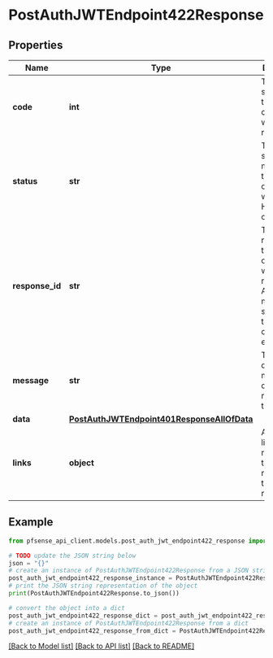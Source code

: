 # PostAuthJWTEndpoint422Response


## Properties

Name | Type | Description | Notes
------------ | ------------- | ------------- | -------------
**code** | **int** | The HTTP status code that corresponds with the API response. | [optional] [default to 422]
**status** | **str** | The HTTP status message that corresponds with the HTTP status code. | [optional] [default to 'unprocessable entity']
**response_id** | **str** | The unique response ID that corresponds with the result of the APIcall. In most situations, this will contain an error code. | [optional] 
**message** | **str** | The descriptive message detailing the results of the API call. | [optional] 
**data** | [**PostAuthJWTEndpoint401ResponseAllOfData**](PostAuthJWTEndpoint401ResponseAllOfData.md) |  | [optional] 
**links** | **object** | An array of links to resources that are related to this API response. | [optional] 

## Example

```python
from pfsense_api_client.models.post_auth_jwt_endpoint422_response import PostAuthJWTEndpoint422Response

# TODO update the JSON string below
json = "{}"
# create an instance of PostAuthJWTEndpoint422Response from a JSON string
post_auth_jwt_endpoint422_response_instance = PostAuthJWTEndpoint422Response.from_json(json)
# print the JSON string representation of the object
print(PostAuthJWTEndpoint422Response.to_json())

# convert the object into a dict
post_auth_jwt_endpoint422_response_dict = post_auth_jwt_endpoint422_response_instance.to_dict()
# create an instance of PostAuthJWTEndpoint422Response from a dict
post_auth_jwt_endpoint422_response_from_dict = PostAuthJWTEndpoint422Response.from_dict(post_auth_jwt_endpoint422_response_dict)
```
[[Back to Model list]](../README.md#documentation-for-models) [[Back to API list]](../README.md#documentation-for-api-endpoints) [[Back to README]](../README.md)



